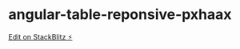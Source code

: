 # angular-table-reponsive-pxhaax

[Edit on StackBlitz ⚡️](https://stackblitz.com/edit/angular-table-reponsive-pxhaax)